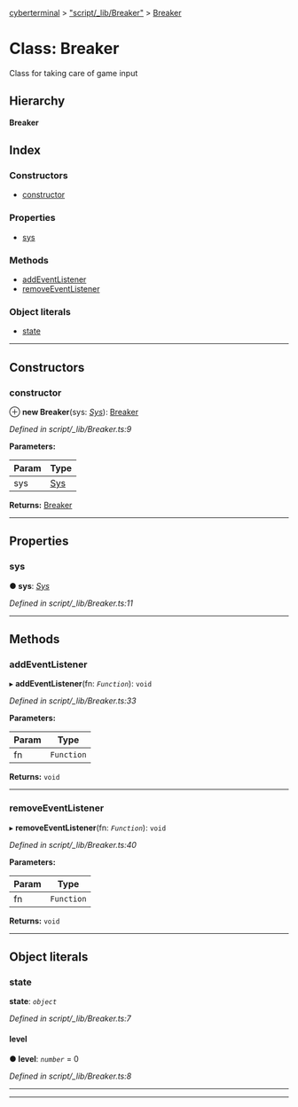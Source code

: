 [cyberterminal](../README.md) > ["script/_lib/Breaker"](../modules/_script__lib_breaker_.md) > [Breaker](../classes/_script__lib_breaker_.breaker.md)

# Class: Breaker

Class for taking care of game input

## Hierarchy

**Breaker**

## Index

### Constructors

* [constructor](_script__lib_breaker_.breaker.md#constructor)

### Properties

* [sys](_script__lib_breaker_.breaker.md#sys)

### Methods

* [addEventListener](_script__lib_breaker_.breaker.md#addeventlistener)
* [removeEventListener](_script__lib_breaker_.breaker.md#removeeventlistener)

### Object literals

* [state](_script__lib_breaker_.breaker.md#state)

---

## Constructors

<a id="constructor"></a>

###  constructor

⊕ **new Breaker**(sys: *[Sys](../interfaces/_script__lib_sys_.sys.md)*): [Breaker](_script__lib_breaker_.breaker.md)

*Defined in script/_lib/Breaker.ts:9*

**Parameters:**

| Param | Type |
| ------ | ------ |
| sys | [Sys](../interfaces/_script__lib_sys_.sys.md) | 

**Returns:** [Breaker](_script__lib_breaker_.breaker.md)

___

## Properties

<a id="sys"></a>

###  sys

**● sys**: *[Sys](../interfaces/_script__lib_sys_.sys.md)*

*Defined in script/_lib/Breaker.ts:11*

___

## Methods

<a id="addeventlistener"></a>

###  addEventListener

▸ **addEventListener**(fn: *`Function`*): `void`

*Defined in script/_lib/Breaker.ts:33*

**Parameters:**

| Param | Type |
| ------ | ------ |
| fn | `Function` | 

**Returns:** `void`

___
<a id="removeeventlistener"></a>

###  removeEventListener

▸ **removeEventListener**(fn: *`Function`*): `void`

*Defined in script/_lib/Breaker.ts:40*

**Parameters:**

| Param | Type |
| ------ | ------ |
| fn | `Function` | 

**Returns:** `void`

___

## Object literals

<a id="state"></a>

###  state

**state**: *`object`*

*Defined in script/_lib/Breaker.ts:7*

<a id="state.level"></a>

####  level

**● level**: *`number`* = 0

*Defined in script/_lib/Breaker.ts:8*

___

___

